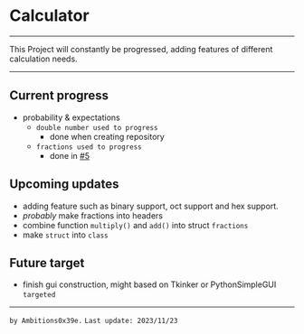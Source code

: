 # Calculator
---
This Project will constantly be progressed, adding features of different calculation needs.
 
---
## Current progress
- probability & expectations
  - `double number used to progress`
    - done when creating repository
  - `fractions used to progress`
    - done in <a href="https://github.com/Ambitions0x39e/calc/pull/5">#5</a>


## Upcoming updates
- adding feature such as binary support, oct support and hex support.
- *probably* make fractions into headers
- combine function `multiply()` and `add()` into struct `fractions` 
- make `struct` into `class` 

## Future target
- finish gui construction, might based on Tkinker or PythonSimpleGUI
`targeted`
---
`by Ambitions0x39e.`
`Last update: 2023/11/23` 
